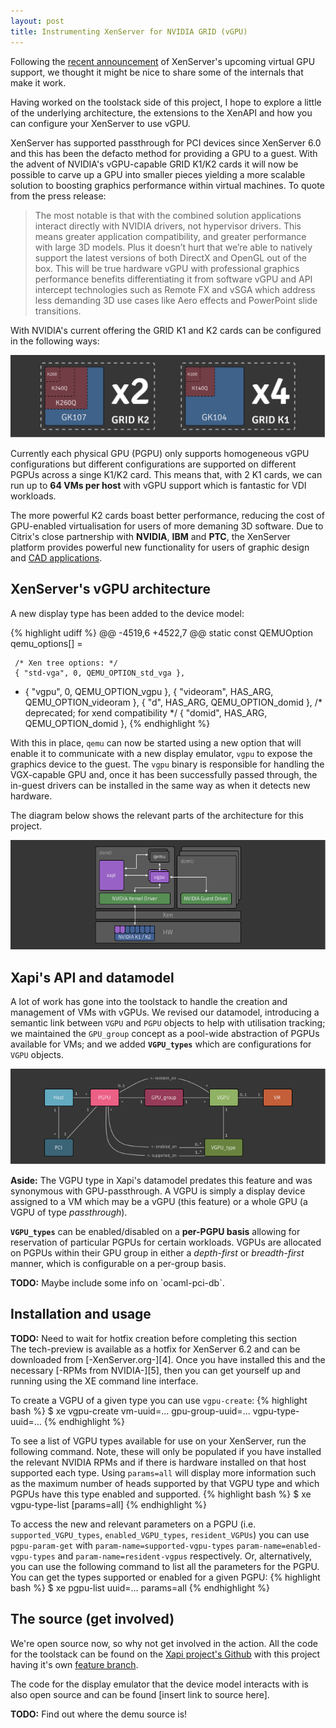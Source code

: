 ```yaml
---
layout: post
title: Instrumenting XenServer for NVIDIA GRID (vGPU)
---
```


Following the [recent announcement][1] of XenServer's upcoming virtual GPU
support, we thought it might be nice to share some of the internals that
make it work.

Having worked on the toolstack side of this project, I hope to explore a little
of the underlying architecture, the extensions to the XenAPI and how you can
configure your XenServer to use vGPU.

XenServer has supported passthrough for PCI devices since XenServer 6.0 and
this has been the defacto method for providing a GPU to a guest. With the
advent of NVIDIA's vGPU-capable GRID K1/K2 cards it will now be possible to
carve up a GPU into smaller pieces yielding a more scalable solution to
boosting graphics performance within virtual machines. To quote from the press
release:

> The most notable is that with the combined solution applications interact
directly with NVIDIA drivers, not hypervisor drivers.  This means greater
application compatibility, and greater performance with large 3D models.  Plus
it doesn’t hurt that we’re able to natively support the latest versions of both
DirectX and OpenGL out of the box. This will be true hardware vGPU with
professional graphics performance benefits differentiating it from software
vGPU and API intercept technologies such as Remote FX and vSGA which address
less demanding 3D use cases like Aero effects and PowerPoint slide transitions.

With NVIDIA's current offering the GRID K1 and K2 cards can be configured in
the following ways:

![Possible VGX configurations](/images/xenserver-vgpu/vgx-configs.png)

Currently each physical GPU (PGPU) only supports homogeneous vGPU
configurations but different configurations are supported on different PGPUs
across a singe K1/K2 card. This means that, with 2 K1 cards, we can run up to
**64 VMs per host** with vGPU support which is fantastic for VDI workloads.

The more powerful K2 cards boast better performance, reducing the cost of
GPU-enabled virtualisation for users of more demaning 3D software. Due to
Citrix's close partnership with **NVIDIA**, **IBM** and **PTC**, the XenServer
platform provides powerful new functionality for users of graphic design and
[CAD applications][4].

## XenServer's vGPU architecture
A new display type has been added to the device model:

{% highlight udiff %}
@@ -4519,6 +4522,7 @@ static const QEMUOption qemu_options[] =

     /* Xen tree options: */
     { "std-vga", 0, QEMU_OPTION_std_vga },
+    { "vgpu", 0, QEMU_OPTION_vgpu },
     { "videoram", HAS_ARG, QEMU_OPTION_videoram },
     { "d", HAS_ARG, QEMU_OPTION_domid }, /* deprecated; for xend compatibility */
     { "domid", HAS_ARG, QEMU_OPTION_domid },
{% endhighlight %}

With this in place, `qemu` can now be started using a new option that will
enable it to communicate with a new display emulator, `vgpu` to expose the
graphics device to the guest. The `vgpu` binary is responsible for handling the
VGX-capable GPU and, once it has been successfully passed through, the in-guest
drivers can be installed in the same way as when it detects new hardware.

The diagram below shows the relevant parts of the architecture for this
project.

![XenServer's vGPU architecture](/images/xenserver-vgpu/arch.png)

## Xapi's API and datamodel

A lot of work has gone into the toolstack to handle the creation and management
of VMs with vGPUs. We revised our datamodel, introducing a semantic link
between `VGPU` and `PGPU` objects to help with utilisation tracking; we
maintained the `GPU_group` concept as a pool-wide abstraction of PGPUs
available for VMs; and we added **`VGPU_types`** which are configurations for
`VGPU` objects.

![Xapi's vGPU datamodel](/images/xenserver-vgpu/datamodel.png)

<div class="aside">
<b>Aside:</b> The VGPU type in Xapi's datamodel predates this feature and was
synonymous with GPU-passthrough. A VGPU is simply a display device assigned to
a VM which may be a vGPU (this feature) or a whole GPU (a VGPU of type
<i>passthrough</i>).
</div>

**`VGPU_types`** can be enabled/disabled on a **per-PGPU basis** allowing for
reservation of particular PGPUs for certain workloads. VGPUs are allocated on
PGPUs within their GPU group in either a _depth-first_ or _breadth-first_
manner, which is configurable on a per-group basis.

<div class="aside">
<b>TODO:</b> Maybe include some info on `ocaml-pci-db`.
</div>

## Installation and usage
<div class="aside">
<b>TODO:</b> Need to wait for hotfix creation before completing this section
</div>
The tech-preview is available as a hotfix for XenServer 6.2 and can be
downloaded from [-XenServer.org-][4]. Once you have installed this and the
necessary [-RPMs from NVIDIA-][5], then you can get yourself up and running
using the XE command line interface.

To create a VGPU of a given type you can use `vgpu-create`:
{% highlight bash %}
$ xe vgpu-create vm-uuid=... gpu-group-uuid=... vgpu-type-uuid=...
{% endhighlight %}

To see a list of VGPU types available for use on your XenServer, run the
following command. Note, these will only be populated if you have installed the
relevant NVIDIA RPMs and if there is hardware installed on that host supported
each type. Using `params=all` will display more information such as the maximum
number of heads supported by that VGPU type and which PGPUs have this type
enabled and supported.
{% highlight bash %}
$ xe vgpu-type-list [params=all]
{% endhighlight %}

To access the new and relevant parameters on a PGPU (i.e.
`supported_VGPU_types`, `enabled_VGPU_types`, `resident_VGPUs`) you can use
`pgpu-param-get` with `param-name=supported-vgpu-types`
`param-name=enabled-vgpu-types` and `param-name=resident-vgpus` respectively.
Or, alternatively, you can use the following command to list all the parameters
for the PGPU.  You can get the types supported or enabled for a given PGPU:
{% highlight bash %}
$ xe pgpu-list uuid=... params=all
{% endhighlight %}

## The source (get involved)
We're open source now, so why not get involved in the action. All the code for
the toolstack can be found on the [Xapi project's Github][2] with this project
having it's own [feature branch][3].

The code for the display emulator that the device model interacts with is also
open source and can be found [insert link to source here].

<div class="aside">
<b>TODO:</b> Find out where the demu source is!
</div>


[1]: http://blogs.citrix.com/2013/08/26/preparing-for-true-hardware-gpu-sharing-for-vdi-with-xenserver-xendesktop-and-nvidia-grid/
[2]: http://github.com/xapi-project
[3]: http://github.com/xapi-project/xen-api/tree/pr-1061
[4]: http://investor.ptc.com/releasedetail.cfm?ReleaseID=770282
